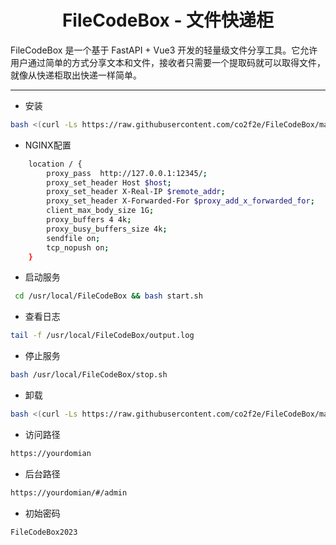 <h1 align="center">
  FileCodeBox - 文件快递柜
</h1>
FileCodeBox 是一个基于 FastAPI + Vue3 开发的轻量级文件分享工具。它允许用户通过简单的方式分享文本和文件，接收者只需要一个提取码就可以取得文件，就像从快递柜取出快递一样简单。

<hr>

* 安装
```bash
bash <(curl -Ls https://raw.githubusercontent.com/co2f2e/FileCodeBox/main/bash/install.sh)
```
* NGINX配置
```bash
    location / {
        proxy_pass  http://127.0.0.1:12345/;
        proxy_set_header Host $host;
        proxy_set_header X-Real-IP $remote_addr;
        proxy_set_header X-Forwarded-For $proxy_add_x_forwarded_for;
        client_max_body_size 1G; 
        proxy_buffers 4 4k; 
        proxy_busy_buffers_size 4k; 
        sendfile on;
        tcp_nopush on; 
    }
```
* 启动服务
```bash
 cd /usr/local/FileCodeBox && bash start.sh
```
* 查看日志
```bash
tail -f /usr/local/FileCodeBox/output.log
```
* 停止服务
```bash
bash /usr/local/FileCodeBox/stop.sh
```
* 卸载
```bash
bash <(curl -Ls https://raw.githubusercontent.com/co2f2e/FileCodeBox/main/bash/uninstall.sh)
```
* 访问路径
```bash
https://yourdomian
```
* 后台路径
```bash
https://yourdomian/#/admin
```
* 初始密码
```bash
FileCodeBox2023
```
